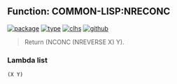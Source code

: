 ## Function: COMMON-LISP:NRECONC
[![package](https://img.shields.io/badge/Package-COMMON--LISP-5f9ea0.svg?style=social&colorA=999999)](../) [![type](https://img.shields.io/badge/Type-Function-5f9ea0.svg?style=social&colorA=999999)](../#function) [![clhs](https://img.shields.io/badge/CLHS-NRECONC-5f9ea0.svg?style=social&colorA=999999)](http://www.lispworks.com/documentation/HyperSpec/Body/f_revapp.htm) [![github](https://img.shields.io/badge/GitHub-View_the_source-5f9ea0.svg?style=social&colorA=999999&logo=github)](https://github.com/sbcl/sbcl/blob/master/src/code/list.lisp/) 

> Return (NCONC (NREVERSE X) Y).

### Lambda list
```
(X Y)
```
